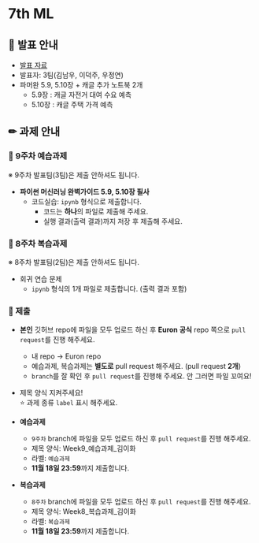 # 7th ML

## 📢 발표 안내
- [발표 자료](https://github.com/Ewha-Euron/7th-ML/blob/5618480e1f55944f80f60feba09d6caa38077406/Euron%209%E1%84%8C%E1%85%AE%E1%84%8E%E1%85%A1%20%E1%84%87%E1%85%A1%E1%86%AF%E1%84%91%E1%85%AD%E1%84%8C%E1%85%A1%E1%84%85%E1%85%AD_3%E1%84%90%E1%85%B5%E1%86%B7.pdf)
- 발표자: 3팀(김남우, 이덕주, 우정연)
- 파머완 5.9, 5.10장 + 캐글 추가 노트북 2개
  - 5.9장 : 캐글 자전거 대여 수요 예측
  - 5.10장 : 캐글 주택 가격 예측

## ✏ 과제 안내
### 📍 9주차 예습과제
※ 9주차 발표팀(3팀)은 제출 안하셔도 됩니다.
- **파이썬 머신러닝 완벽가이드 5.9, 5.10장 필사**  
  - 코드실습: ```ipynb``` 형식으로 제출합니다.
    - 코드는 **하나**의 파일로 제출해 주세요.
    - 실행 결과(출력 결과)까지 저장 후 제출해 주세요.

### 📍 8주차 복습과제
※ 8주차 발표팀(2팀)은 제출 안하셔도 됩니다.
- 회귀 연습 문제
  - ```ipynb``` 형식의 1개 파일로 제출합니다. (출력 결과 포함)

### 📍 제출
- **본인** 깃허브 repo에 파일을 모두 업로드 하신 후 **Euron 공식** repo 쪽으로 ```pull request```를 진행 해주세요.
  - 내 repo -> Euron repo
  - 예습과제, 복습과제는 **별도로** pull request 해주세요. (pull request **2개**)
  - ```branch```를 잘 확인 후 ```pull request```를 진행해 주세요. 안 그러면 파일 꼬여요!
- 제목 양식 지켜주세요!  
⭐ 과제 종류 ```label``` 표시 해주세요.

- **예습과제**
  - ```9주차``` branch에 파일을 모두 업로드 하신 후 ```pull request```를 진행 해주세요.
  - 제목 양식: Week9_예습과제_김이화
  - 라벨: ```예습과제```
  - **11월 18일 23:59**까지 제출합니다.
  
- **복습과제**
  - ```8주차``` branch에 파일을 모두 업로드 하신 후 ```pull request```를 진행 해주세요.
  - 제목 양식: Week8_복습과제_김이화
  - 라벨: ```복습과제```
  - **11월 18일 23:59**까지 제출합니다.

